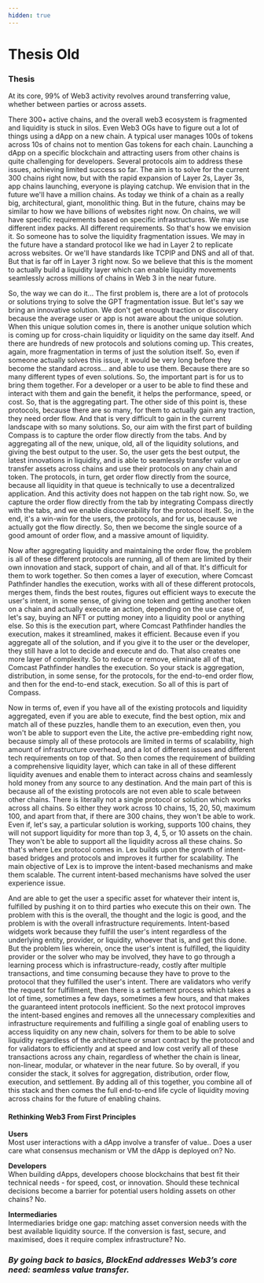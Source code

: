 ```yaml
---
hidden: true
---
```


# Thesis Old

### Thesis

At its core, 99% of Web3 activity revolves around transferring value, whether between parties or across assets.

There 300+ active chains, and the overall web3 ecosystem is fragmented and liquidity is stuck in silos. Even Web3 OGs have to figure out a lot of things using a dApp on a new chain. A typical user manages 100s of tokens across 10s of chains not to mention Gas tokens for each chain. Launching a dApp on a specific blockchain and attracting users from other chains is quite challenging for developers. Several protocols aim to address these issues, achieving limited success so far.  The aim is to solve for the current 300 chains right now, but with the rapid expansion of Layer 2s, Layer 3s, app chains launching, everyone is playing catchup. We envision that in the future we'll have a million chains. As today we think of a chain as a really big, architectural, giant, monolithic thing. But in the future, chains may be similar to how we have billions of websites right now. On chains, we will have specific requirements based on specific infrastructures. We may use different index packs. All different requirements. So that's how we envision it. So someone has to solve the liquidity fragmentation issues. We may in the future have a standard protocol like we had in Layer 2 to replicate across websites. Or we'll have standards like TCPIP and DNS and all of that. But that is far off in Layer 3 right now. So we believe that this is the moment to actually build a liquidity layer which can enable liquidity movements seamlessly across millions of chains in Web 3 in the near future.

So, the way we can do it... The first problem is, there are a lot of protocols or solutions trying to solve the GPT fragmentation issue. But let's say we bring an innovative solution. We don't get enough traction or discovery because the average user or app is not aware about the unique solution. When this unique solution comes in, there is another unique solution which is coming up for cross-chain liquidity or liquidity on the same day itself. And there are hundreds of new protocols and solutions coming up. This creates, again, more fragmentation in terms of just the solution itself. So, even if someone actually solves this issue, it would be very long before they become the standard across... and able to use them. Because there are so many different types of even solutions. So, the important part is for us to bring them together. For a developer or a user to be able to find these and interact with them and gain the benefit, it helps the performance, speed, or cost. So, that is the aggregating part. The other side of this point is, these protocols, because there are so many, for them to actually gain any traction, they need order flow. And that is very difficult to gain in the current landscape with so many solutions. So, our aim with the first part of building Compass is to capture the order flow directly from the tabs. And by aggregating all of the new, unique, old, all of the liquidity solutions, and giving the best output to the user. So, the user gets the best output, the latest innovations in liquidity, and is able to seamlessly transfer value or transfer assets across chains and use their protocols on any chain and token. The protocols, in turn, get order flow directly from the source, because all liquidity in that queue is technically to use a decentralized application. And this activity does not happen on the tab right now. So, we capture the order flow directly from the tab by integrating Compass directly with the tabs, and we enable discoverability for the protocol itself. So, in the end, it's a win-win for the users, the protocols, and for us, because we actually got the flow directly. So, then we become the single source of a good amount of order flow, and a massive amount of liquidity.

Now after aggregating liquidity and maintaining the order flow, the problem is all of these different protocols are running, all of them are limited by their own innovation and stack, support of chain, and all of that. It's difficult for them to work together. So then comes a layer of execution, where Comcast Pathfinder handles the execution, works with all of these different protocols, merges them, finds the best routes, figures out efficient ways to execute the user's intent, in some sense, of giving one token and getting another token on a chain and actually execute an action, depending on the use case of, let's say, buying an NFT or putting money into a liquidity pool or anything else. So this is the execution part, where Comcast Pathfinder handles the execution, makes it streamlined, makes it efficient. Because even if you aggregate all of the solution, and if you give it to the user or the developer, they still have a lot to decide and execute and do. That also creates one more layer of complexity. So to reduce or remove, eliminate all of that, Comcast Pathfinder handles the execution. So your stack is aggregation, distribution, in some sense, for the protocols, for the end-to-end order flow, and then for the end-to-end stack, execution. So all of this is part of Compass.

Now in terms of, even if you have all of the existing protocols and liquidity aggregated, even if you are able to execute, find the best option, mix and match all of these puzzles, handle them to an execution, even then, you won't be able to support even the Lite, the active pre-embedding right now, because simply all of these protocols are limited in terms of scalability, high amount of infrastructure overhead, and a lot of different issues and different tech requirements on top of that. So then comes the requirement of building a comprehensive liquidity layer, which can take in all of these different liquidity avenues and enable them to interact across chains and seamlessly hold money from any source to any destination. And the main part of this is because all of the existing protocols are not even able to scale between other chains. There is literally not a single protocol or solution which works across all chains. So either they work across 10 chains, 15, 20, 50, maximum 100, and apart from that, if there are 300 chains, they won't be able to work. Even if, let's say, a particular solution is working, supports 100 chains, they will not support liquidity for more than top 3, 4, 5, or 10 assets on the chain. They won't be able to support all the liquidity across all these chains. So that's where Lex protocol comes in. Lex builds upon the growth of intent-based bridges and protocols and improves it further for scalability. The main objective of Lex is to improve the intent-based mechanisms and make them scalable. The current intent-based mechanisms have solved the user experience issue.

And are able to get the user a specific asset for whatever their intent is, fulfilled by pushing it on to third parties who execute this on their own. The problem with this is the overall, the thought and the logic is good, and the problem is with the overall infrastructure requirements. Intent-based widgets work because they fulfill the user's intent regardless of the underlying entity, provider, or liquidity, whoever that is, and get this done. But the problem lies wherein, once the user's intent is fulfilled, the liquidity provider or the solver who may be involved, they have to go through a learning process which is infrastructure-ready, costly after multiple transactions, and time consuming because they have to prove to the protocol that they fulfilled the user's intent. There are validators who verify the request for fulfillment, then there is a settlement process which takes a lot of time, sometimes a few days, sometimes a few hours, and that makes the guaranteed intent protocols inefficient. So the next protocol improves the intent-based engines and removes all the unnecessary complexities and infrastructure requirements and fulfilling a single goal of enabling users to access liquidity on any new chain, solvers for them to be able to solve liquidity regardless of the architecture or smart contract by the protocol and for validators to efficiently and at speed and low cost verify all of these transactions across any chain, regardless of whether the chain is linear, non-linear, modular, or whatever in the near future. So by overall, if you consider the stack, it solves for aggregation, distribution, order flow, execution, and settlement. By adding all of this together, you combine all of this stack and then comes the full end-to-end life cycle of liquidity moving across chains for the future of enabling chains.

####

#### Rethinking Web3 From First Principles

**Users** \
Most user interactions with a dApp involve a transfer of value.. Does a user care what consensus mechanism or VM the dApp is deployed on? No.

**Developers** \
When building dApps, developers choose blockchains that best fit their technical needs - for speed, cost, or innovation. Should these technical decisions become a barrier for potential users holding assets on other chains? No.

**Intermediaries** \
Intermediaries bridge one gap: matching asset conversion needs with the best available liquidity source. If the conversion is fast, secure, and maximised, does it require complex infrastructure? No.

### _By going back to basics, BlockEnd addresses Web3’s core need: seamless value transfer._
